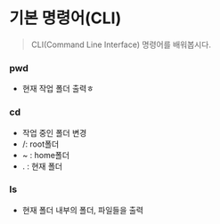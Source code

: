 # 기본 명령어(CLI)

> CLI(Command Line Interface) 명령어를 배워봅시다.

### pwd

- 현재 작업 폴더 출력ㅎ

### cd

- 작업 중인 폴더 변경
- /: root폴더
- ~ : home폴더
- . : 현재 폴더

### ls

- 현재 폴더 내부의 폴더, 파일들을 출력

